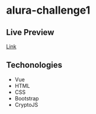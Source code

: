 # alura-challenge1

## Live Preview

[Link](https://alura-challenge1.netlify.app/)

## Techonologies

- Vue
- HTML
- CSS
- Bootstrap
- CryptoJS
